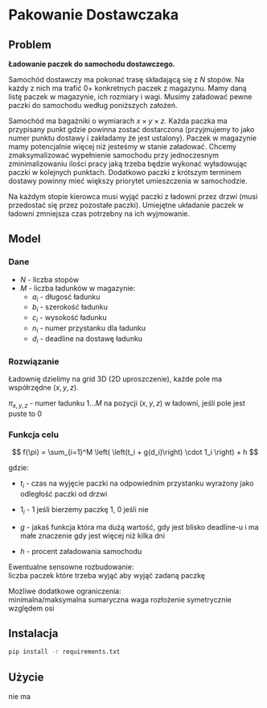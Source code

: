 # Pakowanie Dostawczaka

## Problem

**Ładowanie paczek do samochodu dostawczego.**

Samochód dostawczy ma pokonać trasę składającą się z $N$ stopów.
Na każdy z nich ma trafić 0+ konkretnych paczek z magazynu.
Mamy daną listę paczek w magazynie, ich rozmiary i wagi.
Musimy załadować pewne paczki do samochodu według poniższych założeń.

Samochód ma bagażniki o wymiarach $x \times y \times z$. Każda paczka ma przypisany punkt gdzie powinna zostać dostarczona (przyjmujemy to jako numer punktu dostawy i zakładamy że jest ustalony). Paczek w magazynie mamy potencjalnie więcej niż jesteśmy w stanie załadować. Chcemy zmaksymalizować wypełnienie samochodu przy jednoczesnym zminimalizowaniu ilości pracy jaką trzeba będzie wykonać wyładowując paczki w kolejnych punktach. Dodatkowo paczki z krótszym terminem dostawy powinny mieć większy priorytet umieszczenia w samochodzie.

Na każdym stopie kierowca musi wyjąć paczki z ładowni przez drzwi (musi przedostać się przez pozostałe paczki). Umiejętne układanie paczek w ładowni zmniejsza czas potrzebny na ich wyjmowanie.

## Model

### Dane

* $N$ - liczba stopów
* $M$ - liczba ładunków w magazynie:
  * $a_i$ - długosć ładunku
  * $b_i$ - szerokość ładunku
  * $c_i$ - wysokość ładunku
  * $n_i$ - numer przystanku dla ładunku
  * $d_i$ - deadline na dostawę ładunku

### Rozwiązanie

Ładownię dzielimy na grid 3D (2D uproszczenie), każde pole ma współrzędne $(x, y, z)$.

$\pi_{x,y,z}$  - numer ładunku $1 \dots M$ na pozycji $(x,y,z)$ w ładowni, jeśli pole jest puste to $0$

### Funkcja celu

$$
f(\pi) = \sum_{i=1}^M \left(
    \left(t_i + g(d_i)\right)
    \cdot
    1_i
\right) + h
$$

gdzie:

* $t_i$ - czas na wyjęcie paczki na odpowiednim przystanku wyrażony jako odległość paczki od drzwi

* $1_i$ - 1 jeśli bierzemy paczkę 1, 0 jeśli nie

* $g$ - jakaś funkcja która ma dużą wartość, gdy jest blisko deadline-u i ma małe znaczenie gdy jest więcej niż kilka dni

* $h$ - procent załadowania samochodu

Ewentualne sensowne rozbudowanie:\
liczba paczek które trzeba wyjąć aby wyjąć zadaną paczkę

Możliwe dodatkowe ograniczenia:\
minimalna/maksymalna sumaryczna waga
rozłożenie symetrycznie względem osi

## Instalacja

```bash
pip install -r requirements.txt
```

## Użycie

nie ma
